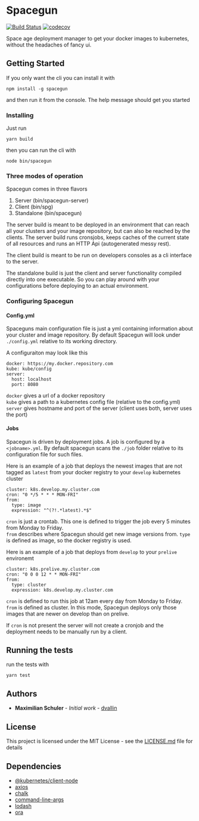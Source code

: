 # Spacegun
[![Build Status](https://travis-ci.org/dvallin/spacegun.svg?branch=master)](https://travis-ci.org/dvallin/spacegun)
[![codecov](https://codecov.io/gh/dvallin/spacegun/branch/master/graph/badge.svg)](https://codecov.io/gh/dvallin/spacegun)

Space age deployment manager to get your docker images to kubernetes, without the headaches of fancy ui.

## Getting Started

If you only want the cli you can install it with

```
npm install -g spacegun
```

and then run it from the console. The help message should get you started

### Installing

Just run 

```
yarn build
```

then you can run the cli with

```
node bin/spacegun
```

### Three modes of operation

Spacegun comes in three flavors
1. Server (bin/spacegun-server)
2. Client (bin/spg)
3. Standalone (bin/spacegun)

The server build is meant to be deployed in an environment that can reach all your clusters and your image repository, but can also be reached by the clients. The server build runs cronsjobs, keeps caches of the current state of all resources and runs an HTTP Api (autogenerated messy rest).

The client build is meant to be run on developers consoles as a cli interface to the server.

The standalone build is just the client and server functionality compiled directly into one executable. So you can play around with your configurations before deploying to an actual environment.

### Configuring Spacegun

#### Config.yml
Spaceguns main configuration file is just a yml containing information about your cluster and image repository. By default Spacegun will look under `./config.yml` relative to its working directory.

A configuraiton may look like this

```
docker: https://my.docker.repository.com
kube: kube/config
server:
  host: localhost
  port: 8080
```

`docker` gives a url of a docker repository  
`kube` gives a path to a kubernetes config file (relative to the config.yml)  
`server` gives hostname and port of the server (client uses both, server uses the port)

#### Jobs

Spacegun is driven by deployment jobs. A job is configured by a `<jobname>.yml`. By default spacegun scans the `./job` folder relative to its configuration file for such files.

Here is an example of a job that deploys the newest images that are not tagged as `latest` from your docker registry to your `develop` kubernetes cluster
```
cluster: k8s.develop.my.cluster.com
cron: "0 */5 * * * MON-FRI"
from: 
  type: image
  expression: "^(?!.*latest).*$"
```
`cron` is just a crontab. This one is defined to trigger the job every 5 minutes from Monday to Friday.  
`from` describes where Spacegun should get new image versions from. `type` is defined as image, so the docker registry is used.

Here is an example of a job that deploys from `develop` to your `prelive` environemt
```
cluster: k8s.prelive.my.cluster.com
cron: "0 0 0 12 * * MON-FRI"
from:
  type: cluster
  expression: k8s.develop.my.cluster.com
```
`cron` is defined to run this job at 12am every day from Monday to Friday.  
`from` is defined as cluster. In this mode, Spacegun deploys only those images that are newer on develop than on prelive.

If `cron` is not present the server will not create a cronjob and the deployment needs to be manually run by a client.

## Running the tests

run the tests with

```
yarn test
```

## Authors

* **Maximilian Schuler** - *Initial work* - [dvallin](https://github.com/dvallin)


## License

This project is licensed under the MIT License - see the [LICENSE.md](LICENSE.md) file for details

## Dependencies

* [@kubernetes/client-node](https://github.com/kubernetes-client/javascript)
* [axios](https://github.com/axios/axios)
* [chalk](https://github.com/chalk/chalk)
* [command-line-args](https://github.com/75lb/command-line-args)
* [lodash](https://github.com/lodash/lodash)
* [ora](https://github.com/sindresorhus/ora)
